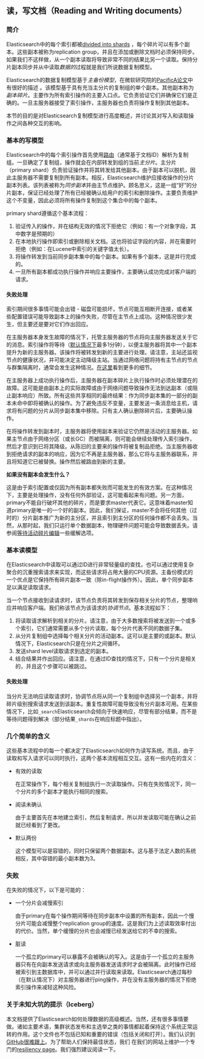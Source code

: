 ## 读，写文档（Reading and Writing documents）

### 简介

Elasticsearch中的每个索引都被[divided into shards](https://www.elastic.co/guide/en/elasticsearch/reference/current/_basic_concepts.html#getting-started-shards-and-replicas) ，每个碎片可以有多个副本。这些副本被称为replication group，并且在添加或删除文档时必须保持同步。如果我们不这样做，从一个副本读取将导致非常不同的结果比另一个读取。保持分片副本同步并从中读取*数据的*过程就是我们所说数据复制模型。

Elasticsearch的数据复制模型基于*主备份模型*，在微软研究院的[PacificA论文](https://www.microsoft.com/en-us/research/publication/pacifica-replication-in-log-based-distributed-storage-systems/)中有很好的描述 。该模型基于具有充当主分片的复制组的单个副本。其他副本称为*副本碎片*。主要作为所有索引操作的主要入口点。它负责验证它们并确保它们是正确的。一旦主服务器接受了索引操作，主服务器也负责将操作复制到其他副本。

本节的目的是对Elasticsearch复制模型进行高度概述，并讨论其对写入和读取操作之间各种交互的影响。

### 基本的写模型

Elasticsearch中的每个索引操作首先使用[路由](https://www.elastic.co/guide/en/elasticsearch/reference/current/docs-index_.html#index-routing)（通常基于文档ID）解析为复制组。一旦确定了复制组，操作就会在内部转发到组的当前*主分片*。主分片（primary shard）负责验证操作并将其转发给其他副本。由于副本可以脱机，因此主服务器不需要复制到所有副本。相反，Elasticsearch维护应接收操作的分片副本列表。该列表被称为*同步副本*并由主节点维护。顾名思义，这是一组“好”的分片副本，保证已经处理了所有已经被确认给用户的索引和删除操作。主要负责维护这个不变量，因此必须将所有操作复制到这个集合中的每个副本。

primary shard遵循这个基本流程：

1. 验证传入的操作，并在结构无效的情况下拒绝它（例如：有一个对象字段，其中数字是预期的）
2. 在本地执行操作即索引或删除相关文档。这也将验证字段的内容，并在需要时拒绝（例如：在Lucene中索引的关键字值太长）。
3. 将操作转发到当前同步副本集中的每个副本。如果有多个副本，这是并行完成的。
4. 一旦所有副本都成功执行操作并响应主要操作，主要确认成功完成对客户端的请求。

#### 失败处理

索引期间很多事情可能会出错 - 磁盘可能损坏，节点可能互相断开连接，或者某些配置错误可能导致副本上的操作失败，尽管在主节点上成功。这种情况很少发生，但主要还是要对它们作出回应。

在主服务器本身发生故障的情况下，托管主服务器的节点将向主服务器发送关于它的消息。索引操作将等待（[默认情况下](https://www.elastic.co/guide/en/elasticsearch/reference/current/index-modules.html#dynamic-index-settings)最多1分钟），以便主服务器将其中一个副本提升为新的主服务器。该操作将被转发到新的主要进行处理。请注意，主站还监视节点的健康状况，并可能决定主动降级主站。当通过网络问题将持有主节点的节点与群集隔离时，通常会发生这种情况。[在这里](https://www.elastic.co/guide/en/elasticsearch/reference/current/docs-replication.html#demoted-primary)看到更多的细节。

在主服务器上成功执行操作后，主服务器在副本碎片上执行操作时必须处理潜在的故障。这可能是由副本上的实际故障或由于网络问题导致操作无法到达副本（或阻止副本响应）所致。所有这些共享相同的最终结果：作为同步副本集的一部分的副本未命中即将被确认的操作。为了避免违反不变量，主要发送一条消息给主机，请求将有问题的分片从同步副本集中移除。只有主人确认删除碎片后，主要确认操作。

在将操作转发到副本时，主服务器将使用副本来验证它仍然是活动的主服务器。如果主节点由于网络分区（或长GC）而被隔离，则可能会继续处理传入索引操作，然后才意识到已将其降级。从陈旧的主要来的操作将被复制品拒绝。当主服务器收到拒绝请求的副本的响应，因为它不再是主服务器，那么它将与主服务器联系，并且将知道它已被替换。操作然后被路由到新的主要。

**如果没有副本会发生什么？**

这是由于索引配置或仅因为所有副本都失败而可能发生的有效方案。在这种情况下，主要是处理操作，没有任何外部验证，这可能看起来有问题。另一方面，primary不能自行破坏其他的碎片，而是要求master代表它。这意味着master知道primary是唯一的一个好的副本。因此，我们保证，master不会将任何其他（过时的）分片副本推广为新的主分区，并且索引到主分区的任何操作都不会丢失。当然，从那时起，我们只运行单个数据副本，物理硬件问题可能会导致数据丢失。请参阅[等待活动碎片](https://www.elastic.co/guide/en/elasticsearch/reference/current/docs-index_.html#index-wait-for-active-shards)[编辑](https://github.com/elastic/elasticsearch/edit/6.1/docs/reference/docs/index_.asciidoc)一些缓解选项。

### 基本读模型

在Elasticsearch中读取可以通过ID进行非常轻量级的查找，也可以通过使用复杂聚合的沉重搜索请求来实现，而这些请求将占用大量的CPU资源。主备份模式的一个优点是它保持所有碎片副本一致（除in-flight操作外）。因此，单个同步副本足以满足读取请求。

当一个节点接收到读请求时，该节点负责将其转发到保存相关分片的节点，整理响应并响应客户端。我们称该节点为该请求的*协调节点*。基本流程如下：

1. 将读取请求解析到相关的分片。请注意，由于大多数搜索将被发送到一个或多个索引，它们通常需要从多个分片读取，每个分片代表不同的数据子集。
2. 从分片复制组中选择每个相关分片的活动副本。这可以是主要的或副本。默认情况下，Elasticsearch只是在分片之间循环。
3. 发送shard level读取请求到选定的副本。
4. 结合结果并作出回应。请注意，在通过ID查找的情况下，只有一个分片是相关的，并且这个步骤可以被跳过。

#### 失败处理

当分片无法响应读取请求时，协调节点将从同一个复制组中选择另一个副本，并将碎片级别搜索请求发送到该副本。重复性故障可能导致没有分片副本可用。在某些情况下，比如`_search`Elasticsearch会倾向于快速响应，尽管有部分结果，而不是等待问题得到解决（部分结果`_shards`在响应标题中指出）。

### 几个简单的含义

这些基本流程中的每一个都决定了Elasticsearch如何作为读写系统。而且，由于读取和写入请求可以同时执行，这两个基本流程相互交互。这有一些内在的含义：

- 有效的读取

  在正常操作下，每个相关复制组执行一次读取操作。只有在失败情况下，同一个分片的多个副本才能执行相同的搜索。

- 阅读未确认

  由于主要首先在本地建立索引，然后复制请求，所以并发读取可能在确认之前就已经看到了更改。

- 默认两份

  这个模型可以是容错的，同时只保留两个数据副本。这与基于法定人数的系统相反，其中容错的最小副本数为3。

### 失败

在失败的情况下，以下是可能的：

- 一个分片会减慢索引

  由于primary在每个操作期间等待在同步副本中设置的所有副本，因此一个慢分片可能会减慢整个replication group的速度。这是我们为上述读取效率付出的代价。当然，单个缓慢的分片也会减慢已经发送给它的不幸的搜索。

- 脏读

  一个孤立的primary可以暴露不会被确认的写入。这是由于一个孤立的主服务器只有在向副本发送请求或向主服务器发送请求时才会被隔离。此时操作已经被索引到主数据库中，并可以通过并行读取来读取。Elasticsearch通过每秒（在默认情况下）对主服务器进行ping操作，并在没有主服务器的情况下拒绝索引操作来减轻这种风险。

### 关于未知大坑的提示（Iceberg）

本文档提供了Elasticsearch如何处理数据的高级概述。当然，还有很多事情要做。诸如主要术语，集群状态发布和主选举之类的事情都起着保持这个系统正常运转的作用。这个文件也不包括已知和重要的错误（包括关闭和打开）。我们认识到[GitHub很难跟上](https://github.com/elastic/elasticsearch/issues?q=label%3Aresiliency)。为了帮助人们保持最佳状态，我们 在我们的网站上维护一个专门的[resiliency page](https://www.elastic.co/guide/en/elasticsearch/resiliency/current/index.html)。我们强烈建议阅读一下。